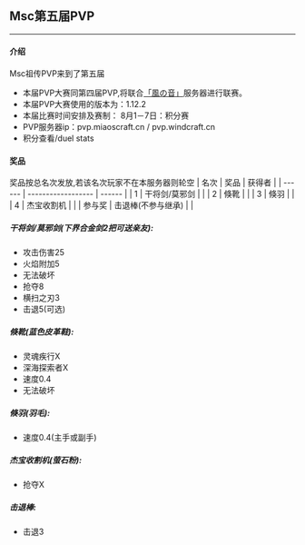 ## Msc第五届PVP

---
#### 介绍
Msc祖传PVP来到了第五届
- 本届PVP大赛同第四届PVP,将联合[「風の音」](https://www.windcraft.cn/)服务器进行联赛。
- 本届PVP大赛使用的版本为：1.12.2
- 本届比赛时间安排及赛制：
    8月1－7日：积分赛
- PVP服务器ip：pvp.miaoscraft.cn / pvp.windcraft.cn
- 积分查看/duel stats

#### 奖品
奖品按总名次发放,若该名次玩家不在本服务器则轮空
| 名次   | 奖品               | 获得者 |
| ------ | ------------------ | ------ |
| 1      | 干将剑/莫邪剑      |        |
| 2      | 倏靴               |        |
| 3      | 倏羽               |        |
| 4      | 杰宝收割机         |        |
| 参与奖 | 击退棒(不参与继承) |        |

##### 干将剑/莫邪剑(下界合金剑2把可送亲友):
- 攻击伤害25
- 火焰附加5
- 无法破坏
- 抢夺8
- 横扫之刃3
- 击退5(可选)

##### 倏靴(蓝色皮革鞋):
- 灵魂疾行X     
- 深海探索者X
- 速度0.4
- 无法破坏
  
##### 倏羽(羽毛):
- 速度0.4(主手或副手)

##### 杰宝收割机(萤石粉):
- 抢夺X

##### 击退棒:
- 击退3
